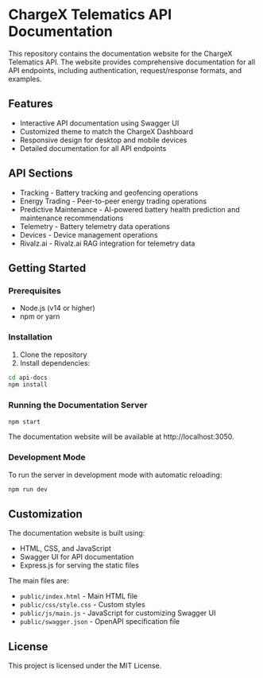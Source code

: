 # ChargeX Telematics API Documentation

This repository contains the documentation website for the ChargeX Telematics API. The website provides comprehensive documentation for all API endpoints, including authentication, request/response formats, and examples.

## Features

- Interactive API documentation using Swagger UI
- Customized theme to match the ChargeX Dashboard
- Responsive design for desktop and mobile devices
- Detailed documentation for all API endpoints

## API Sections

- Tracking - Battery tracking and geofencing operations
- Energy Trading - Peer-to-peer energy trading operations
- Predictive Maintenance - AI-powered battery health prediction and maintenance recommendations
- Telemetry - Battery telemetry data operations
- Devices - Device management operations
- Rivalz.ai - Rivalz.ai RAG integration for telemetry data

## Getting Started

### Prerequisites

- Node.js (v14 or higher)
- npm or yarn

### Installation

1. Clone the repository
2. Install dependencies:

```bash
cd api-docs
npm install
```

### Running the Documentation Server

```bash
npm start
```

The documentation website will be available at http://localhost:3050.

### Development Mode

To run the server in development mode with automatic reloading:

```bash
npm run dev
```

## Customization

The documentation website is built using:

- HTML, CSS, and JavaScript
- Swagger UI for API documentation
- Express.js for serving the static files

The main files are:

- `public/index.html` - Main HTML file
- `public/css/style.css` - Custom styles
- `public/js/main.js` - JavaScript for customizing Swagger UI
- `public/swagger.json` - OpenAPI specification file

## License

This project is licensed under the MIT License.
